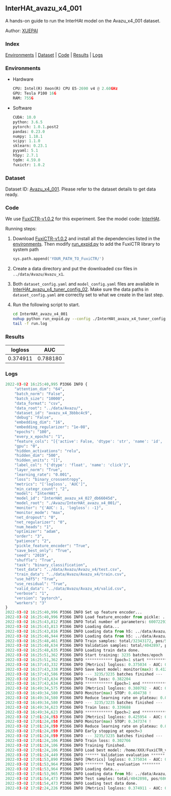 ## InterHAt_avazu_x4_001

A hands-on guide to run the InterHAt model on the Avazu_x4_001 dataset.

Author: [XUEPAI](https://github.com/xue-pai)

### Index
[Environments](#Environments) | [Dataset](#Dataset) | [Code](#Code) | [Results](#Results) | [Logs](#Logs)

### Environments
+ Hardware

  ```python
  CPU: Intel(R) Xeon(R) CPU E5-2690 v4 @ 2.60GHz
  GPU: Tesla P100 16G
  RAM: 755G

  ```

+ Software

  ```python
  CUDA: 10.0
  python: 3.6.5
  pytorch: 1.0.1.post2
  pandas: 0.23.0
  numpy: 1.18.1
  scipy: 1.1.0
  sklearn: 0.23.1
  pyyaml: 5.1
  h5py: 2.7.1
  tqdm: 4.59.0
  fuxictr: 1.0.2
  ```

### Dataset
Dataset ID: [Avazu_x4_001](https://github.com/openbenchmark/BARS/blob/master/ctr_prediction/datasets/Avazu/README.md#Avazu_x4_001). Please refer to the dataset details to get data ready.

### Code

We use [FuxiCTR-v1.0.2](https://github.com/xue-pai/FuxiCTR/tree/v1.0.2) for this experiment. See the model code: [InterHAt](https://github.com/xue-pai/FuxiCTR/blob/v1.0.2/fuxictr/pytorch/models/InterHAt.py).

Running steps:

1. Download [FuxiCTR-v1.0.2](https://github.com/xue-pai/FuxiCTR/archive/refs/tags/v1.0.2.zip) and install all the dependencies listed in the [environments](#environments). Then modify [run_expid.py](./run_expid.py#L5) to add the FuxiCTR library to system path
    
    ```python
    sys.path.append('YOUR_PATH_TO_FuxiCTR/')
    ```

2. Create a data directory and put the downloaded csv files in `../data/Avazu/Avazu_x1`.

3. Both `dataset_config.yaml` and `model_config.yaml` files are available in [InterHAt_avazu_x4_tuner_config_02](./InterHAt_avazu_x4_tuner_config_02). Make sure the data paths in `dataset_config.yaml` are correctly set to what we create in the last step.

4. Run the following script to start.

    ```bash
    cd InterHAt_avazu_x4_001
    nohup python run_expid.py --config ./InterHAt_avazu_x4_tuner_config_02 --expid InterHAt_avazu_x4_027_db66045d --gpu 0 > run.log &
    tail -f run.log
    ```

### Results

| logloss | AUC  |
|:--------------------:|:--------------------:|
| 0.374911 | 0.788180  |


### Logs
```python
2022-03-02 16:25:40,995 P3366 INFO {
    "attention_dim": "64",
    "batch_norm": "False",
    "batch_size": "10000",
    "data_format": "csv",
    "data_root": "../data/Avazu/",
    "dataset_id": "avazu_x4_3bbbc4c9",
    "debug": "False",
    "embedding_dim": "16",
    "embedding_regularizer": "1e-08",
    "epochs": "100",
    "every_x_epochs": "1",
    "feature_cols": "[{'active': False, 'dtype': 'str', 'name': 'id', 'type': 'categorical'}, {'active': True, 'dtype': 'str', 'name': 'hour', 'preprocess': 'convert_hour', 'type': 'categorical'}, {'active': True, 'dtype': 'str', 'name': ['C1', 'banner_pos', 'site_id', 'site_domain', 'site_category', 'app_id', 'app_domain', 'app_category', 'device_id', 'device_ip', 'device_model', 'device_type', 'device_conn_type', 'C14', 'C15', 'C16', 'C17', 'C18', 'C19', 'C20', 'C21'], 'type': 'categorical'}, {'active': True, 'dtype': 'str', 'name': 'weekday', 'preprocess': 'convert_weekday', 'type': 'categorical'}, {'active': True, 'dtype': 'str', 'name': 'weekend', 'preprocess': 'convert_weekend', 'type': 'categorical'}]",
    "gpu": "0",
    "hidden_activations": "relu",
    "hidden_dim": "500",
    "hidden_units": "[]",
    "label_col": "{'dtype': 'float', 'name': 'click'}",
    "layer_norm": "True",
    "learning_rate": "0.001",
    "loss": "binary_crossentropy",
    "metrics": "['logloss', 'AUC']",
    "min_categr_count": "2",
    "model": "InterHAt",
    "model_id": "InterHAt_avazu_x4_027_db66045d",
    "model_root": "./Avazu/InterHAt_avazu_x4_001/",
    "monitor": "{'AUC': 1, 'logloss': -1}",
    "monitor_mode": "max",
    "net_dropout": "0",
    "net_regularizer": "0",
    "num_heads": "1",
    "optimizer": "adam",
    "order": "3",
    "patience": "2",
    "pickle_feature_encoder": "True",
    "save_best_only": "True",
    "seed": "2019",
    "shuffle": "True",
    "task": "binary_classification",
    "test_data": "../data/Avazu/Avazu_x4/test.csv",
    "train_data": "../data/Avazu/Avazu_x4/train.csv",
    "use_hdf5": "True",
    "use_residual": "True",
    "valid_data": "../data/Avazu/Avazu_x4/valid.csv",
    "verbose": "1",
    "version": "pytorch",
    "workers": "3"
}
2022-03-02 16:25:40,996 P3366 INFO Set up feature encoder...
2022-03-02 16:25:40,996 P3366 INFO Load feature_encoder from pickle: ../data/Avazu/avazu_x4_3bbbc4c9/feature_encoder.pkl
2022-03-02 16:25:43,812 P3366 INFO Total number of parameters: 60072293.
2022-03-02 16:25:43,813 P3366 INFO Loading data...
2022-03-02 16:25:43,816 P3366 INFO Loading data from h5: ../data/Avazu/avazu_x4_3bbbc4c9/train.h5
2022-03-02 16:25:46,944 P3366 INFO Loading data from h5: ../data/Avazu/avazu_x4_3bbbc4c9/valid.h5
2022-03-02 16:25:48,461 P3366 INFO Train samples: total/32343172, pos/5492052, neg/26851120, ratio/16.98%
2022-03-02 16:25:48,634 P3366 INFO Validation samples: total/4042897, pos/686507, neg/3356390, ratio/16.98%
2022-03-02 16:25:48,635 P3366 INFO Loading train data done.
2022-03-02 16:25:51,362 P3366 INFO Start training: 3235 batches/epoch
2022-03-02 16:25:51,362 P3366 INFO ************ Epoch=1 start ************
2022-03-02 16:37:43,332 P3366 INFO [Metrics] logloss: 0.375034 - AUC: 0.787974
2022-03-02 16:37:43,338 P3366 INFO Save best model: monitor(max): 0.412940
2022-03-02 16:37:43,586 P3366 INFO --- 3235/3235 batches finished ---
2022-03-02 16:37:43,634 P3366 INFO Train loss: 0.382204
2022-03-02 16:37:43,634 P3366 INFO ************ Epoch=1 end ************
2022-03-02 16:49:34,575 P3366 INFO [Metrics] logloss: 0.380792 - AUC: 0.785530
2022-03-02 16:49:34,580 P3366 INFO Monitor(max) STOP: 0.404738 !
2022-03-02 16:49:34,580 P3366 INFO Reduce learning rate on plateau: 0.000100
2022-03-02 16:49:34,580 P3366 INFO --- 3235/3235 batches finished ---
2022-03-02 16:49:34,623 P3366 INFO Train loss: 0.339688
2022-03-02 16:49:34,623 P3366 INFO ************ Epoch=2 end ************
2022-03-02 17:01:24,053 P3366 INFO [Metrics] logloss: 0.425954 - AUC: 0.773329
2022-03-02 17:01:24,058 P3366 INFO Monitor(max) STOP: 0.347374 !
2022-03-02 17:01:24,059 P3366 INFO Reduce learning rate on plateau: 0.000010
2022-03-02 17:01:24,059 P3366 INFO Early stopping at epoch=3
2022-03-02 17:01:24,059 P3366 INFO --- 3235/3235 batches finished ---
2022-03-02 17:01:24,106 P3366 INFO Train loss: 0.302766
2022-03-02 17:01:24,106 P3366 INFO Training finished.
2022-03-02 17:01:24,106 P3366 INFO Load best model: /home/XXX/FuxiCTR_v1.0/benchmarks/Avazu/InterHAt_avazu_x4_001/avazu_x4_3bbbc4c9/InterHAt_avazu_x4_027_db66045d_model.ckpt
2022-03-02 17:01:24,449 P3366 INFO ****** Validation evaluation ******
2022-03-02 17:01:53,890 P3366 INFO [Metrics] logloss: 0.375034 - AUC: 0.787974
2022-03-02 17:01:53,964 P3366 INFO ******** Test evaluation ********
2022-03-02 17:01:53,964 P3366 INFO Loading data...
2022-03-02 17:01:53,965 P3366 INFO Loading data from h5: ../data/Avazu/avazu_x4_3bbbc4c9/test.h5
2022-03-02 17:01:54,473 P3366 INFO Test samples: total/4042898, pos/686507, neg/3356391, ratio/16.98%
2022-03-02 17:01:54,473 P3366 INFO Loading test data done.
2022-03-02 17:02:24,226 P3366 INFO [Metrics] logloss: 0.374911 - AUC: 0.788180

```
